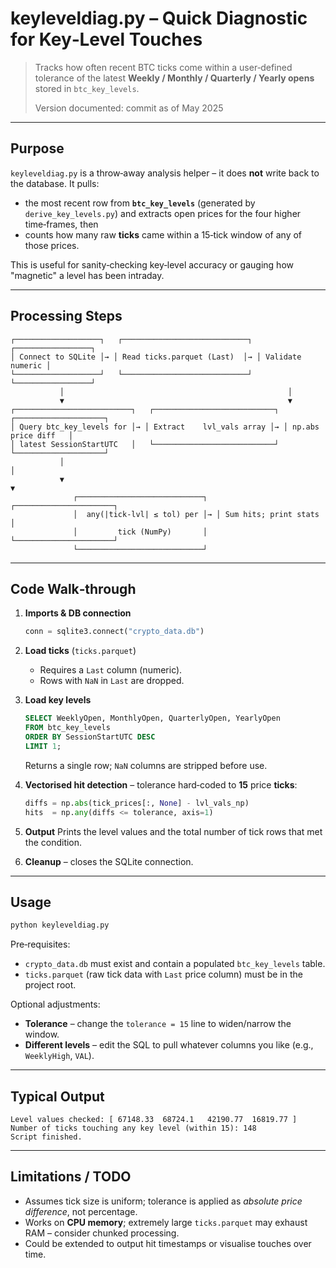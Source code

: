 # keyleveldiag.py – Quick Diagnostic for Key‑Level Touches

> Tracks how often recent BTC ticks come within a user‑defined tolerance
> of the latest **Weekly / Monthly / Quarterly / Yearly opens** stored in
> `btc_key_levels`.
>
> Version documented: commit as of May 2025

---

## Purpose
`keyleveldiag.py` is a throw‑away analysis helper – it does **not** write
back to the database.  It pulls:  
* the most recent row from **`btc_key_levels`** (generated by
  `derive_key_levels.py`) and extracts open prices for the four higher
  time‑frames, then  
* counts how many raw **ticks** came within a 15‑tick window of any of
  those prices.

This is useful for sanity‑checking key‑level accuracy or gauging how
"magnetic" a level has been intraday.

---

## Processing Steps

```text
┌───────────────────┐   ┌────────────────────────────┐   ┌─────────────────┐
│ Connect to SQLite │→ │ Read ticks.parquet (Last)  │→ │ Validate numeric │
└───────────────────┘   └────────────────────────────┘   └─────────────────┘
           │                                                  │
           ▼                                                  ▼
┌──────────────────────────┐   ┌───────────────────────────┐   ┌────────────────────┐
│ Query btc_key_levels for │→ │ Extract    lvl_vals array │→ │ np.abs price diff   │
│ latest SessionStartUTC   │   └───────────────────────────┘   └────────────────────┘
           │                                                           │
           ▼                                                           ▼
              ┌────────────────────────────┐   ┌──────────────────────┐
              │  any(|tick‑lvl| ≤ tol) per │→ │ Sum hits; print stats │
              │         tick (NumPy)       │   └──────────────────────┘
              └────────────────────────────┘
```

---

## Code Walk‑through

1. **Imports & DB connection**
   ```python
   conn = sqlite3.connect("crypto_data.db")
   ```

2. **Load ticks** (`ticks.parquet`)
   * Requires a `Last` column (numeric).
   * Rows with `NaN` in `Last` are dropped.

3. **Load key levels**
   ```sql
   SELECT WeeklyOpen, MonthlyOpen, QuarterlyOpen, YearlyOpen
   FROM btc_key_levels
   ORDER BY SessionStartUTC DESC
   LIMIT 1;
   ```
   Returns a single row; `NaN` columns are stripped before use.

4. **Vectorised hit detection** – tolerance hard‑coded to **15** price
   **ticks**:
   ```python
   diffs = np.abs(tick_prices[:, None] - lvl_vals_np)
   hits  = np.any(diffs <= tolerance, axis=1)
   ```

5. **Output**
   Prints the level values and the total number of tick rows that met the
   condition.

6. **Cleanup** – closes the SQLite connection.

---

## Usage
```bash
python keyleveldiag.py
```
Pre‑requisites:
* `crypto_data.db` must exist and contain a populated
  `btc_key_levels` table.
* `ticks.parquet` (raw tick data with `Last` price column) must be in
  the project root.

Optional adjustments:
* **Tolerance** – change the `tolerance = 15` line to widen/narrow the
  window.
* **Different levels** – edit the SQL to pull whatever columns you like
  (e.g., `WeeklyHigh`, `VAL`).

---

## Typical Output
```text
Level values checked: [ 67148.33  68724.1   42190.77  16819.77 ]
Number of ticks touching any key level (within 15): 148
Script finished.
```

---

## Limitations / TODO
* Assumes tick size is uniform; tolerance is applied as *absolute price
  difference*, not percentage.
* Works on **CPU memory**; extremely large `ticks.parquet` may exhaust
  RAM – consider chunked processing.
* Could be extended to output hit timestamps or visualise touches over
  time. 